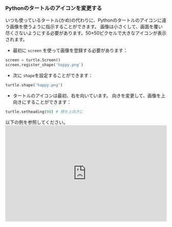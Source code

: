 ### Pythonのタートルのアイコンを変更する

いつも使っているタートル(かめ)の代わりに、Pythonのタートルのアイコンに違う画像を使うように指示することができます。 画像は小さくして、画面を覆い尽くさないようにする必要があります。50×50ピクセルで大きなアイコンが表示されます。

+ 最初に `screen` を使って画像を登録する必要があります：

```python
screen = turtle.Screen()
screen.register_shape('happy.png') 
```

+ 次に `shape`を設定することができます：

```python
turtle.shape('happy.png')
```

+ タートルのアイコンは最初、右を向いています。 向きを変更して、画像を上向きにすることができます：

```python
turtle.setheading(90) # 顔を上向きに
```

以下の例を参照してください。 <iframe src="https://trinket.io/embed/python/5f68ef3fd7?start=result" width="100%" height="300" frameborder="0" marginwidth="0" marginheight="0" allowfullscreen mark="crwd-mark"></iframe>